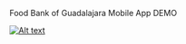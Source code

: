 

Food Bank of Guadalajara Mobile App DEMO


[![Alt text](https://img.youtube.com/vi/ZZjmBWAf6s0/0.jpg)](https://www.youtube.com/watch?v=ZZjmBWAf6s0)
